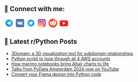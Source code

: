 ## 🔎 Connect with me:
[<img src="https://github.com/bullbesh/bullbesh/blob/main/images/Telegram.png" width="32" height="32" />](https://t.me/bullbesh)
[<img src="https://github.com/bullbesh/bullbesh/blob/main/images/VK.png" width="32" height="32" />](https://vk.com/bullbesh)
[<img src="https://github.com/bullbesh/bullbesh/blob/main/images/Twitter.png" width="32" height="32" />](https://twitter.com/bullbesh1)
[<img src="https://github.com/bullbesh/bullbesh/blob/main/images/Instagram.png" width="32" height="32" />](https://www.instagram.com/bullbesh)
[<img src="https://github.com/bullbesh/bullbesh/blob/main/images/Reddit.png" width="32" height="32" />](https://www.reddit.com/user/bullbesh)
[<img src="https://github.com/bullbesh/bullbesh/blob/main/images/YouTube.png" width="32" height="32" />](https://www.youtube.com/channel/UCtfjRs6uzgq5mfm8S06WTcg)

## 📕 Latest r/Python Posts
<!-- BLOG-POST-LIST:START -->
- [3Domain: a 3D visualization tool for subdomain relationships](https://www.reddit.com/r/Python/comments/1gahcdl/3domain_a_3d_visualization_tool_for_subdomain/)
- [Python script to loop through all 4 AWS accounts](https://www.reddit.com/r/Python/comments/1gah45u/python_script_to_loop_through_all_4_aws_accounts/)
- [How marimo notebooks bring Altair charts to life](https://www.reddit.com/r/Python/comments/1gafpql/how_marimo_notebooks_bring_altair_charts_to_life/)
- [Talks from PyData Amsterdam 2024 now on YouTube](https://www.reddit.com/r/Python/comments/1ga9frr/talks_from_pydata_amsterdam_2024_now_on_youtube/)
- [Convert your Figma design into Python code](https://www.reddit.com/r/Python/comments/1ga7vew/convert_your_figma_design_into_python_code/)
<!-- BLOG-POST-LIST:END -->
